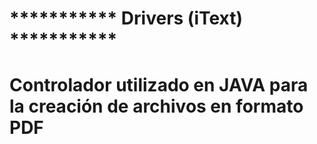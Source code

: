 # *********** Drivers (iText) ***********
#
# Controlador utilizado en JAVA para la creación de archivos en formato PDF
